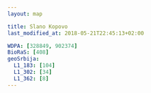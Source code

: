 ```yaml
---
layout: map

title: Slano Kopovo
last_modified_at: 2018-05-21T22:45:13+02:00

WDPA: [328849, 902374]
BioRaS: [408]
geoSrbija:
  L1_183: [104]
  L1_302: [34]
  L1_362: [8]
---
```

